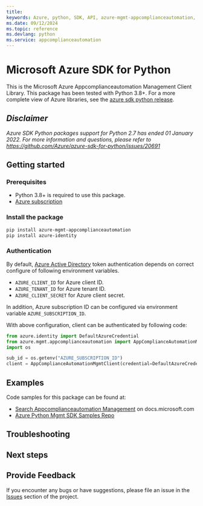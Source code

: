 ```yaml
---
title: 
keywords: Azure, python, SDK, API, azure-mgmt-appcomplianceautomation, appcomplianceautomation
ms.date: 09/12/2024
ms.topic: reference
ms.devlang: python
ms.service: appcomplianceautomation
---
```

# Microsoft Azure SDK for Python

This is the Microsoft Azure Appcomplianceautomation Management Client Library.
This package has been tested with Python 3.8+.
For a more complete view of Azure libraries, see the [azure sdk python release](https://aka.ms/azsdk/python/all).

## _Disclaimer_

_Azure SDK Python packages support for Python 2.7 has ended 01 January 2022. For more information and questions, please refer to https://github.com/Azure/azure-sdk-for-python/issues/20691_

## Getting started

### Prerequisites

- Python 3.8+ is required to use this package.
- [Azure subscription](https://azure.microsoft.com/free/)

### Install the package

```bash
pip install azure-mgmt-appcomplianceautomation
pip install azure-identity
```

### Authentication

By default, [Azure Active Directory](https://aka.ms/awps/aad) token authentication depends on correct configure of following environment variables.

- `AZURE_CLIENT_ID` for Azure client ID.
- `AZURE_TENANT_ID` for Azure tenant ID.
- `AZURE_CLIENT_SECRET` for Azure client secret.

In addition, Azure subscription ID can be configured via environment variable `AZURE_SUBSCRIPTION_ID`.

With above configuration, client can be authenticated by following code:

```python
from azure.identity import DefaultAzureCredential
from azure.mgmt.appcomplianceautomation import AppComplianceAutomationMgmtClient
import os

sub_id = os.getenv("AZURE_SUBSCRIPTION_ID")
client = AppComplianceAutomationMgmtClient(credential=DefaultAzureCredential(), subscription_id=sub_id)
```

## Examples

Code samples for this package can be found at:
- [Search Appcomplianceautomation Management](/samples/browse/?languages=python&term=Getting%20started%20-%20Managing&terms=Getting%20started%20-%20Managing) on docs.microsoft.com
- [Azure Python Mgmt SDK Samples Repo](https://aka.ms/azsdk/python/mgmt/samples)


## Troubleshooting

## Next steps

## Provide Feedback

If you encounter any bugs or have suggestions, please file an issue in the
[Issues](https://github.com/Azure/azure-sdk-for-python/issues)
section of the project. 

